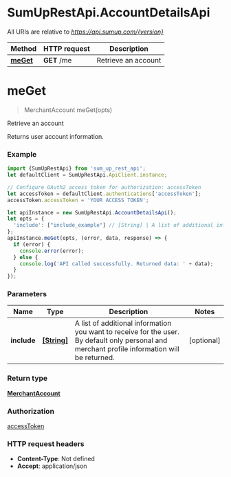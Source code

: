 # SumUpRestApi.AccountDetailsApi

All URIs are relative to *https://api.sumup.com/{version}*

Method | HTTP request | Description
------------- | ------------- | -------------
[**meGet**](AccountDetailsApi.md#meGet) | **GET** /me | Retrieve an account

<a name="meGet"></a>
# **meGet**
> MerchantAccount meGet(opts)

Retrieve an account

Returns user account information.

### Example
```javascript
import {SumUpRestApi} from 'sum_up_rest_api';
let defaultClient = SumUpRestApi.ApiClient.instance;

// Configure OAuth2 access token for authorization: accessToken
let accessToken = defaultClient.authentications['accessToken'];
accessToken.accessToken = 'YOUR ACCESS TOKEN';

let apiInstance = new SumUpRestApi.AccountDetailsApi();
let opts = { 
  'include': ["include_example"] // [String] | A list of additional information you want to receive for the user. By default only personal and merchant profile information will be returned.
};
apiInstance.meGet(opts, (error, data, response) => {
  if (error) {
    console.error(error);
  } else {
    console.log('API called successfully. Returned data: ' + data);
  }
});
```

### Parameters

Name | Type | Description  | Notes
------------- | ------------- | ------------- | -------------
 **include** | [**[String]**](String.md)| A list of additional information you want to receive for the user. By default only personal and merchant profile information will be returned. | [optional] 

### Return type

[**MerchantAccount**](MerchantAccount.md)

### Authorization

[accessToken](../README.md#accessToken)

### HTTP request headers

 - **Content-Type**: Not defined
 - **Accept**: application/json

